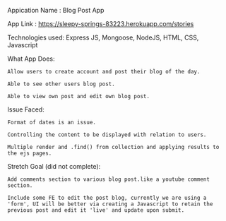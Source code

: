 Appication Name : 
    Blog Post App

App Link : 
    https://sleepy-springs-83223.herokuapp.com/stories

Technologies used: 
    Express JS, Mongoose, NodeJS, HTML, CSS, Javascript


What App Does:

    Allow users to create account and post their blog of the day.

    Able to see other users blog post.

    Able to view own post and edit own blog post.


Issue Faced:

    Format of dates is an issue.

    Controlling the content to be displayed with relation to users.

    Multiple render and .find() from collection and applying results to the ejs pages.


Stretch Goal (did not complete):

    Add comments section to various blog post.like a youtube comment section.

    Include some FE to edit the post blog, currently we are using a 'form', UI will be better via creating a Javascript to retain the previous post and edit it 'live' and update upon submit.